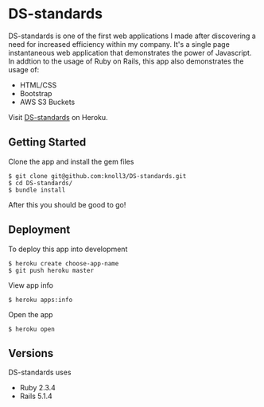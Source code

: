 # DS-standards

DS-standards is one of the first web applications I made after discovering a need for increased efficiency within my company. It's a single page instantaneous web application that demonstrates the power of Javascript. 
In addtion to the usage of Ruby on Rails, this app also demonstrates the usage of:
- HTML/CSS
- Bootstrap
- AWS S3 Buckets

Visit [DS-standards](https://ds-standards-kyle-noll.herokuapp.com/) on Heroku.


## Getting Started

Clone the app and install the gem files
```
$ git clone git@github.com:knoll3/DS-standards.git
$ cd DS-standards/
$ bundle install
```
After this you should be good to go!

## Deployment
To deploy this app into development 
```
$ heroku create choose-app-name
$ git push heroku master
```
View app info
```
$ heroku apps:info
```
Open the app
```
$ heroku open
```

## Versions

DS-standards uses 
- Ruby 2.3.4
- Rails 5.1.4
